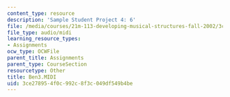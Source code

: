 ```yaml
---
content_type: resource
description: 'Sample Student Project 4: 6'
file: /media/courses/21m-113-developing-musical-structures-fall-2002/3ce278954f0c992c8f3c049df549b4be_Ben3.MIDI
file_type: audio/midi
learning_resource_types:
- Assignments
ocw_type: OCWFile
parent_title: Assignments
parent_type: CourseSection
resourcetype: Other
title: Ben3.MIDI
uid: 3ce27895-4f0c-992c-8f3c-049df549b4be
---
```

